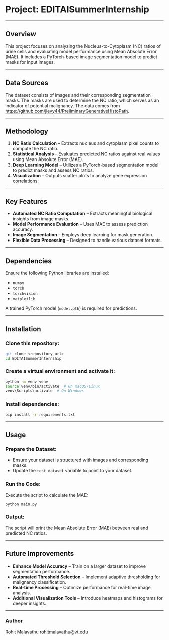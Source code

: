 # **Project: EDITAISummerInternship**  

---

## **Overview**  
This project focuses on analyzing the Nucleus-to-Cytoplasm (NC) ratios of urine cells and evaluating model performance using Mean Absolute Error (MAE). It includes a PyTorch-based image segmentation model to predict masks for input images.  

---

## **Data Sources**  
The dataset consists of images and their corresponding segmentation masks. The masks are used to determine the NC ratio, which serves as an indicator of potential malignancy. The data comes from https://github.com/jlevy44/PreliminaryGenerativeHistoPath.

---

## **Methodology**  
1. **NC Ratio Calculation** – Extracts nucleus and cytoplasm pixel counts to compute the NC ratio.  
2. **Statistical Analysis** – Evaluates predicted NC ratios against real values using Mean Absolute Error (MAE).  
3. **Deep Learning Model** – Utilizes a PyTorch-based segmentation model to predict masks and assess NC ratios.  
4. **Visualization** – Outputs scatter plots to analyze gene expression correlations.  

---

## **Key Features**  
- **Automated NC Ratio Computation** – Extracts meaningful biological insights from image masks.  
- **Model Performance Evaluation** – Uses MAE to assess prediction accuracy.  
- **Image Segmentation** – Employs deep learning for mask generation.  
- **Flexible Data Processing** – Designed to handle various dataset formats.  

---

## **Dependencies**  
Ensure the following Python libraries are installed:  
- `numpy`  
- `torch`  
- `torchvision`  
- `matplotlib`  

A trained PyTorch model (`model.pth`) is required for predictions.  

---

## **Installation**  

### **Clone this repository:**  
```sh
git clone <repository_url>
cd EDITAISummerInternship
```  

### **Create a virtual environment and activate it:**  
```sh
python -m venv venv  
source venv/bin/activate  # On macOS/Linux  
venv\Scripts\activate  # On Windows  
```  

### **Install dependencies:**  
```sh
pip install -r requirements.txt  
```  

---

## **Usage**  

### **Prepare the Dataset:**  
- Ensure your dataset is structured with images and corresponding masks.  
- Update the `test_dataset` variable to point to your dataset.  

### **Run the Code:**  
Execute the script to calculate the MAE:  
```sh
python main.py  
```  

### **Output:**  
The script will print the Mean Absolute Error (MAE) between real and predicted NC ratios.  

---

## **Future Improvements**  
- **Enhance Model Accuracy** – Train on a larger dataset to improve segmentation performance.  
- **Automated Threshold Selection** – Implement adaptive thresholding for malignancy classification.  
- **Real-time Processing** – Optimize performance for real-time image analysis.  
- **Additional Visualization Tools** – Introduce heatmaps and histograms for deeper insights.

---

### **Author**  
Rohit Malavathu 
rohitmalavathu@vt.edu 
